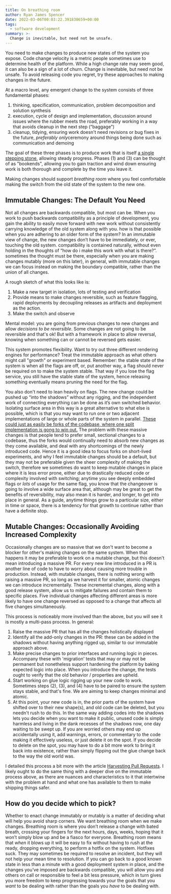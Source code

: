 ```yaml
---
title: On breathing room
author: Ryan James Spencer
date: 2022-03-06T00:03:22.391830659+00:00
tags:
  - software development
summary: >-
  Change is inevitable, but need not be unsafe.
---
```


You need to make changes to produce new states of the system you expose. Code
change velocity is a metric people sometimes use to determine health of the
platform. While a high change rate may seem good, it can also be a sign of a lot
of churn. Change is inevitable, but need not be unsafe. To avoid releasing code
you regret, try these approaches to making changes in the future.

At a macro level, any emergent change to the system consists of three fundamental phases:

1. thinking, specification, communication, problem decomposition and solution synthesis
2. execution, cycle of design and implementation, discussion around issues where the rubber meets the road, preferably working in a way that avoids cleanup in the next step (“baggage”)
3. cleanup, tidying, ensuring work doesn't need revisions or bug fixes in the future,  *preferably only*ceremony around things being done such as communication and demoing

The goal of these three phases is to produce work that is itself [a single stepping stone](https://medium.com/@jamesacowling/stepping-stones-not-milestones-e6be0073563f), allowing steady progress. Phases (1) and (3) can be thought of as "bookends", allowing you to gain traction and wind down ensuring work is both thorough and complete by the time you leave it.

Making changes should support *breathing room* where you feel comfortable making the switch from the old state of the system to the new one.

## Immutable Changes: The Default You Need

Not all changes are backwards compatible, but most can be. When you work to push backwards compatibility as a principle of development, you gain the ability to easily move forward with new work without consistently carrying knowledge of the old system along with you. how is that possible when you are adhering to an older form of the system? In an immutable view of change, the new changes don’t have to be immediately, or ever, touching the old system. compatibility is contained naturally, without even holding in the thoughts of “how do i make this work with what is there?”. sometimes the thought must be there, especially when you are making changes mutably (more on this later), in general, with immutable changes we can focus instead on making the boundary compatible, rather than the union of all changes.

A rough sketch of what this looks like is:

1. Make a new target in isolation, lots of testing and verification
2. Provide means to make changes reversible, such as feature flagging, rapid deployments by decoupling releases as artifacts and deployment as the action.
3. Make the switch and observe

Mental model: you are going from previous changes to new changes and allow *decisions to be reversible*. Some changes are not going to be reversible and that's ok! But with a framework in place to allow reversal, knowing when something can or cannot be reversed gets easier.

This system promotes flexibility. Want to try out three different rendering engines for performance? Treat the immutable approach as what others might call "growth" or experiment based. Remember: the stable state of the system is when all the flags are off, or, put another way, a flag should never be required on to make the system stable. That way if you lose the flag service, you still have the stable state of the system, hence releasing something eventually means pruning the need for the flag.

You also don't need to lean heavily on flags. The new change could be pushed up “into the shadows” without any rigging, and the independent work of connecting everything can be done as it’s own switched behavior. Isolating surface area in this way is a great alternative to what else is possible, which is that you may want to run one or two adjacent implementations of large or whole parts of the system in parallel. [These could just as easily be forks of the codebase, where one split implementation is gong to win out.](http://www.sevangelatos.com/john-carmack-on-parallel-implementations/) The problem with these massive changes is that people tend to prefer small, sectional changes to a codebase, thus the forks would continually need to absorb new changes as they come available, and deal with any shortcomings of the newly introduced code. Hence it is a good idea to focus forks on short-lived experiments, and why I feel immutable changes should be a default, but they may not be preferable given the sheer complexity of making the switch, therefore we sometimes do want to keep mutable changes in place where it is less error prone, either due to drastically reduced code or complexity involved with switching; anytime you see deeply embedded flags or _lots_ of usage for the same flag, you know that the changeover is going to involve a wide surface area that, although may be great to get the benefits of reversibility, may also mean it is harder, and longer, to get into place in general. As a guide, anytime things grow to a particular size, either in time or space, there is a tendency for that growth to continue rather than have a definite stop.

## Mutable Changes: Occasionally Avoiding Increased Complexity

Occasionally changes are so massive that we don't want to become a blocker for other's making changes on the same system. When that happens it may be preferable to work on a mutable change, but this doesn't mean introducing a massive PR. For every new line introduced in a PR is another line of code to have to worry about causing more trouble in production. Instead, with mutable changes, there is nothing wrong with raising a massive PR, so long as we harvest it for smaller, atomic changes we can introduce incrementally. These incremental changes, along with a good release system, allow us to mitigate failures and contain them to specific places. Five individual changes affecting different areas is more likely to have one change reversed as opposed to a change that affects all five changes simultaneously.

This process is noticeably more involved than the above, but you will see it is mostly a multi-pass process. In general:

1. Raise the massive PR that has all the changes holistically displayed
2. Identify all the add-only changes in the PR: these can be added in the shadows without having anything rigged up, similar to our immutable approach above.
3. Make precise changes to prior interfaces and running logic in pieces. Accompany these with 'migration' tests that may or may not be permanent but nonetheless support hardening the platform by baking expected logic into place. When you introduce the change, the tests ought to verify that the old behavior / properties are upheld.
4. Start working on glue logic rigging up your new code to work. Sometimes steps (2), (3), and (4) have to be paired to ensure the system stays stable, and that's fine. We are aiming to keep changes minimal and atomic.
5. At this point, your new code is in, the prior parts of the system have shifted over to their new shape(s), and old code can be deleted, but you needn't rush to do this. In the same way adding codes into the shadows lets you decide when you want to make it public, unused code is simply harmless and living in the dank recesses of the shadows now, one day waiting to be swept up. If you are worried others may end up accidentally using it, add warnings, errors, or commentary to the code making it effectively useless, or just delete it on the spot. If you decide to delete on the spot, you may have to do a bit more work to bring it back into existence, rather than simply flipping out the glue change back to the way the old world was.

I detailed this process a bit more with the article [Harvesting Pull Requests](https://www.justanotherdot.com/posts/harvesting-pull-requests.html). I likely ought to do the same thing with a deeper dive on the immutable process above, as there are nuances and characteristics to it that intertwine with the problem at hand and what one has available to them to make shipping things safer.

## How do you decide which to pick?

Whether to enact change immutably or mutably is a matter of deciding what will help you avoid sharp corners. We want breathing room when we make changes. Breathing room is where you don’t release a change with bated breath, crossing your fingers for the next hours, days, weeks, hoping that it won’t simply blow up and be a fiasco for everyone. Breathing room means that *when* it blows up it will be easy to fix without having to rush at the ready, dropping everything, to perform a hotfix on the system. Hotfixes suck. They may sometimes be required to resolve an incident, but they will not help your mean time to resolution. If you can go back to a good known state in less than a minute with a good deployment system in place, and the changes you’ve imposed are backwards compatible, you will allow you and others on call or responsible to feel a bit less pressure, which in turn gives you more freedom to keep progressing towards your the goals that you *want* to be dealing with rather than the goals you *have* to be dealing with.
